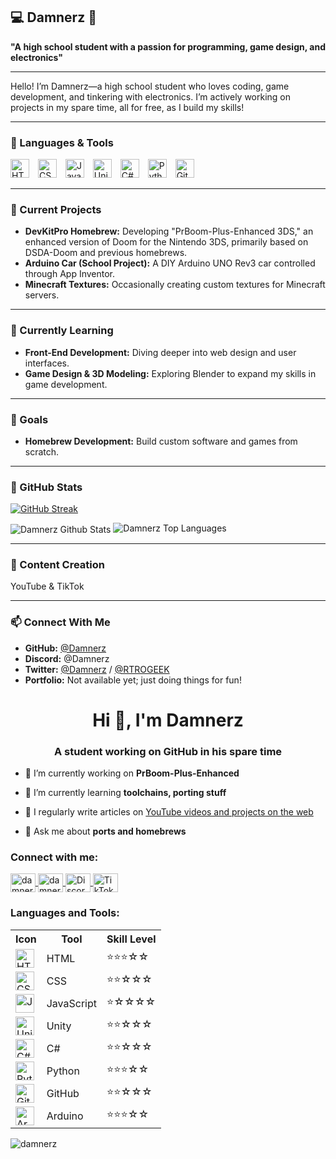 
## 💻 Damnerz 💾

__"A high school student with a passion for programming, game design, and electronics"__

---

Hello! I’m Damnerz—a high school student who loves coding, game development, and tinkering with electronics. I’m actively working on projects in my spare time, all for free, as I build my skills!

---

### 🚀 Languages & Tools

<p align="left"> <img alt="HTML" width="30px" style="padding-right:10px;" src="https://cdn.jsdelivr.net/gh/devicons/devicon/icons/html5/html5-plain.svg" /> <img alt="CSS" width="30px" style="padding-right:10px;" src="https://cdn.jsdelivr.net/gh/devicons/devicon/icons/css3/css3-plain.svg" /> <img alt="JavaScript" width="30px" style="padding-right:10px;" src="https://cdn.jsdelivr.net/gh/devicons/devicon/icons/javascript/javascript-plain.svg" /> <img alt="Unity" width="30px" style="padding-right:10px;" src="https://cdn.jsdelivr.net/gh/devicons/devicon/icons/unity/unity-original.svg" /> <img alt="C#" width="30px" style="padding-right:10px;" src="https://cdn.jsdelivr.net/gh/devicons/devicon/icons/csharp/csharp-original.svg" /> <img alt="Python" width="30px" style="padding-right:10px;" src="https://cdn.jsdelivr.net/gh/devicons/devicon/icons/python/python-original.svg" /> <img alt="GitHub" width="30px" style="padding-right:10px;" src="https://cdn.jsdelivr.net/gh/devicons/devicon/icons/github/github-original.svg" /> </p>

---

### 🔭 Current Projects

- **DevKitPro Homebrew:** Developing "PrBoom-Plus-Enhanced 3DS," an enhanced version of Doom for the Nintendo 3DS, primarily based on DSDA-Doom and previous homebrews.
- **Arduino Car (School Project):** A DIY Arduino UNO Rev3 car controlled through App Inventor.
- **Minecraft Textures:** Occasionally creating custom textures for Minecraft servers.

---

### 🌱 Currently Learning

- **Front-End Development:** Diving deeper into web design and user interfaces.
- **Game Design & 3D Modeling:** Exploring Blender to expand my skills in game development.

---

### 🎯 Goals

- **Homebrew Development:** Build custom software and games from scratch.

---

### 🧮 GitHub Stats

[![GitHub Streak](http://github-readme-streak-stats.herokuapp.com?user=damnerz&theme=radical&background=0A0A0A&stroke=CDB4DB&ring=CDB4DB&currStreakNum=D3D3D3&sideNums=D3D3D3&dates=CDB4DB)](https://git.io/streak-stats)

<img align="center" src="https://github-readme-stats.vercel.app/api?username=damnerz&include_all_commits=true&count_private=true&show_icons=true&line_height=30&title_color=CDB4DB&icon_color=CDB4DB&text_color=D3D3D3&bg_color=0A0A0A" alt="Damnerz Github Stats"> <img src="https://github-readme-stats.vercel.app/api/top-langs/?username=damnerz&layout=compact&theme=dark&bg_color=0A0A0A" alt="Damnerz Top Languages"/>

---

### 🎥 Content Creation

YouTube & TikTok

<!-- BEGIN YOUTUBE-CARDS -->
<!-- END YOUTUBE-CARDS -->

---

### 📫 Connect With Me

- **GitHub:** [@Damnerz](https://github.com/Damnerz)
- **Discord:** @Damnerz
- **Twitter:** [@Damnerz](https://twitter.com/Damnerz) / [@RTROGEEK](https://twitter.com/RTROGEEK)
- **Portfolio:** Not available yet; just doing things for fun!

<!-- BEGIN YOUTUBE-CARDS -->
<!-- END YOUTUBE-CARDS -->
<h1 align="center">Hi 👋, I'm Damnerz</h1>
<h3 align="center">A student working on GitHub in his spare time</h3>

- 🔭 I’m currently working on **PrBoom-Plus-Enhanced**

- 🌱 I’m currently learning **toolchains, porting stuff**

- 📝 I regularly write articles on [YouTube videos and projects on the web](#)

- 💬 Ask me about **ports and homebrews**

<h3 align="left">Connect with me:</h3>
<p align="left">
  <a href="https://twitter.com/RTROGEEK" target="blank">
    <img align="center" src="https://raw.githubusercontent.com/rahuldkjain/github-profile-readme-generator/master/src/images/icons/Social/twitter.svg" alt="damnerz" height="30" width="40" />
  </a>
  <a href="https://www.youtube.com/damnerz" target="blank">
    <img align="center" src="https://raw.githubusercontent.com/rahuldkjain/github-profile-readme-generator/master/src/images/icons/Social/youtube.svg" alt="damnerz" height="30" width="40" />
  </a>
  <a href="https://discord.gg/rdbUMSzHrc" target="blank">
    <img align="center" src="https://raw.githubusercontent.com/rahuldkjain/github-profile-readme-generator/master/src/images/icons/Social/discord.svg" alt="Discord" height="30" width="40" />
  </a>
  <a href="https://www.tiktok.com/@damnerz6" target="blank">
    <img align="center" src="https://upload.wikimedia.org/wikipedia/commons/0/09/TikTok_logo.svg" alt="TikTok" height="30" width="40" />
  </a>
</p>

<h3 align="left">Languages and Tools:</h3>

<table>
  <tr>
    <th>Icon</th>
    <th>Tool</th>
    <th>Skill Level</th>
  </tr>
  <tr>
    <td><img align="center" alt="HTML" width="30px" src="https://cdn.jsdelivr.net/gh/devicons/devicon/icons/html5/html5-plain.svg" /></td>
    <td>HTML</td>
    <td>⭐⭐⭐☆☆</td>
  </tr>
  <tr>
    <td><img align="center" alt="CSS" width="30px" src="https://cdn.jsdelivr.net/gh/devicons/devicon/icons/css3/css3-plain.svg" /></td>
    <td>CSS</td>
    <td>⭐⭐☆☆☆</td>
  </tr>
  <tr>
    <td><img align="center" alt="JavaScript" width="30px" src="https://cdn.jsdelivr.net/gh/devicons/devicon/icons/javascript/javascript-plain.svg" /></td>
    <td>JavaScript</td>
    <td>⭐☆☆☆☆</td>
  </tr>
  <tr>
    <td><img align="center" alt="Unity" width="30px" src="https://cdn.jsdelivr.net/gh/devicons/devicon/icons/unity/unity-original.svg" /></td>
    <td>Unity</td>
    <td>⭐⭐☆☆☆</td>
  </tr>
  <tr>
    <td><img align="center" alt="C#" width="30px" src="https://cdn.jsdelivr.net/gh/devicons/devicon/icons/csharp/csharp-original.svg" /></td>
    <td>C#</td>
    <td>⭐⭐☆☆☆</td>
  </tr>
  <tr>
    <td><img align="center" alt="Python" width="30px" src="https://cdn.jsdelivr.net/gh/devicons/devicon/icons/python/python-original.svg" /></td>
    <td>Python</td>
    <td>⭐⭐⭐☆☆</td>
  </tr>
  <tr>
    <td><img align="center" alt="GitHub" width="30px" src="https://cdn.jsdelivr.net/gh/devicons/devicon/icons/github/github-original.svg" /></td>
    <td>GitHub</td>
    <td>⭐⭐☆☆☆</td>
  </tr>
  <tr>
    <td><img align="center" alt="Arduino" width="30px" src="https://cdn.jsdelivr.net/gh/devicons/devicon/icons/arduino/arduino-original.svg" /></td>
    <td>Arduino</td>
    <td>⭐⭐⭐☆☆</td>
  </tr>
</table>

<p><img align="center" src="https://github-readme-streak-stats.herokuapp.com/?user=damnerz&" alt="damnerz" /></p>

<!--- Damnerz/Damnerz is a ✨ special ✨ repository because its `README.md` (this file) appears on your GitHub profile. You can click the Preview link to take a look at your changes. --->